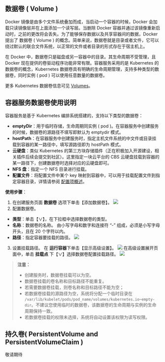 ## 数据卷 ( Volume )
Docker 镜像是由多个文件系统叠加而成，当启动一个容器的时候，Docker 会加载只读镜像层并在上面添加一个读写层。当删除 Docker 容器并通过该镜像重新启动时，之前的更改将会丢失。为了能够保存数据以及共享容器间的数据，Docker 提出了 数据卷 ( Volume ) 的概念。简单来说，数据卷就是目录或者文件，它可以绕过默认的联合文件系统，以正常的文件或者目录的形式存在于宿主机上。

在 Docker 中，数据卷只是磁盘或另一容器中的目录。其生命周期不受管理，且 Docker 现在提供的卷驱动程序功能非常有限。容器服务采用的是 Kubernetes 的数据卷的概念，Kubernetes 数据卷具有明确的生命周期管理，支持多种类型的数据卷，同时实例 ( pod ) 可以使用任意数量的数据卷。

更多 Kubernetes 数据卷信息可见 [Volumes](https://kubernetes.io/docs/concepts/storage/volumes/)。

## 容器服务数据卷使用说明
容器服务是基于 Kubernetes 编排系统搭建的，支持以下类型的数据卷：
- **emptyDir**：用于临时存储，生命周期同实例 ( pod )。在容器服务中创建服务的时候，数据卷的源路径不填写即默认为 emptydir 模式。
- **hostPath**：在容器服务中创建服务时，指定主机文件系统的中文件或目录挂载到容器的某一路径中，填写源路径即为 hostPath 模式。
- **云硬盘**：类似 Kubernetes 的第三方块存储插件（正在积极加入开源建设，相关插件后续会提交到社区）。这里指定一块云平台的 CBS 云硬盘挂载到容器的某一路径下，创建数据卷时选择对应的云硬盘即可。
- **NFS 盘**：指定一个 NFS 目录进行挂载。
- **配置文件**：将配置文件中某个 key 映射到容器中，可以用于挂载配置文件到指定容器目录，详情请参阅 [配置项概述](http://tce.fsphere.cn/document/product/457/10173)。

**使用步骤**：
1. 在创建服务页面 **数据卷** 选项下单击【添加数据卷】。
![](https://mc.qcloudimg.com/static/img/0286498ec3ada210c6c01f9ef8ca7b52/image.png)
2. 配置数据卷。
 - **类型**：单击【∨】，在下拉框中选择数据卷的类型。
 - **名称**：数据卷的名称。
由小写字母和数字和连接符 “-” 组成，必须是小写字母开头，且在 20 个字符以内。
 - **路径**：指定容器要挂载的路径。
![](https://mc.qcloudimg.com/static/img/4495a452a8b1bbf9bb3b4e2fcb1bcf99/image.png)
3. 设置挂载路径。
在 **运行容器**下单击【显示高级设置】。
![](https://mc.qcloudimg.com/static/img/789e7fc5148ef53f44035194c5c6bd2c/image.png)
在高级设置展开页面中，单击 **挂载点** 下【∨】选择数据卷配置挂载路径。
![](https://mc.qcloudimg.com/static/img/e762feea4f8b551fa5d8dd45721e597a/image.png)
>**注意：**
>- 创建服务时，数据卷挂载可以为空。
>- 数据卷挂载的卷名称和目标路径不能重复。
>- 若需要数据卷挂载，则卷名称和目标路径不能为空；
>- 若数据卷挂载的源路径为空，系统将分配一个临时目录在 `/var/lib/kubelet/pods/pod_name/volumes/kubernetes.io~empty-dir`。不建议您使用临时的数据卷，该数据卷的生命周期与实例的生命周期保持一致。
>- 若数据卷挂载的权限未选择，系统将自动设置该权限为读写权限。

## 持久卷( PersistentVolume and PersistentVolumeClaim )
敬请期待

